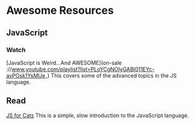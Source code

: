 # Awesome Resources


## JavaScript

### Watch

[JavaScript is Weird...And AWESOME](on-sale
://www.youtube.com/playlist?list=PLoYCgNOIyGABI011EYc-avPOsk1YsMUe_)
This covers some of the advanced topics in the JS language.

## Read
[JS for Cats](http://jsforcats.com/)
This is a simple, slow introduction to the JavaScript language.
